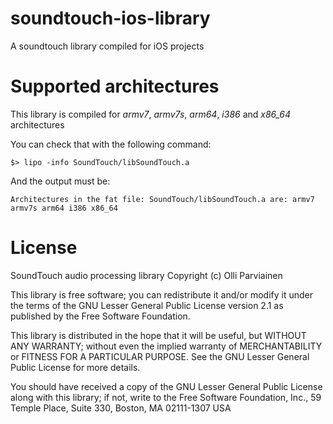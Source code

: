 # soundtouch-ios-library
A soundtouch library compiled for iOS projects

# Supported architectures
This library is compiled for *armv7*, *armv7s*, *arm64*, *i386* and *x86_64* architectures

You can check that with the following command:

`$> lipo -info SoundTouch/libSoundTouch.a `

And the output must be:

`Architectures in the fat file: SoundTouch/libSoundTouch.a are: armv7 armv7s arm64 i386 x86_64 `

# License

SoundTouch audio processing library Copyright (c) Olli Parviainen

This library is free software; you can redistribute it and/or modify it under the terms of the GNU Lesser General Public License version 2.1 as published by the Free Software Foundation.

This library is distributed in the hope that it will be useful, but WITHOUT ANY WARRANTY; without even the implied warranty of MERCHANTABILITY or FITNESS FOR A PARTICULAR PURPOSE. See the GNU Lesser General Public License for more details.

You should have received a copy of the GNU Lesser General Public License along with this library; if not, write to the Free Software Foundation, Inc., 59 Temple Place, Suite 330, Boston, MA 02111-1307 USA
